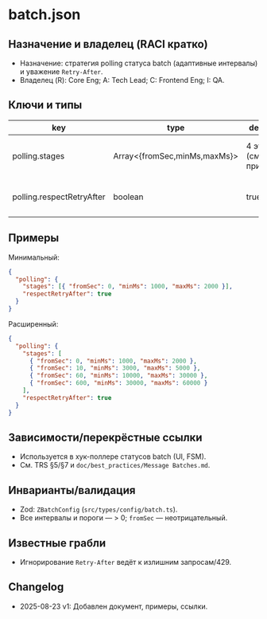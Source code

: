 # batch.json

## Назначение и владелец (RACI кратко)

- Назначение: стратегия polling статуса batch (адаптивные интервалы) и уважение `Retry-After`.
- Владелец (R): Core Eng; A: Tech Lead; C: Frontend Eng; I: QA.

## Ключи и типы

| key                       | type                         | default              | required | range/enum | notes                             |
| ------------------------- | ---------------------------- | -------------------- | -------: | ---------- | --------------------------------- |
| polling.stages            | Array<{fromSec,minMs,maxMs}> | 4 этапа (см. пример) |      yes | >0         | Порог времени и интервалы опроса  |
| polling.respectRetryAfter | boolean                      | true                 |      yes | true/false | Учитывать заголовок `Retry-After` |

## Примеры

Минимальный:

```json
{
  "polling": {
    "stages": [{ "fromSec": 0, "minMs": 1000, "maxMs": 2000 }],
    "respectRetryAfter": true
  }
}
```

Расширенный:

```json
{
  "polling": {
    "stages": [
      { "fromSec": 0, "minMs": 1000, "maxMs": 2000 },
      { "fromSec": 10, "minMs": 3000, "maxMs": 5000 },
      { "fromSec": 60, "minMs": 10000, "maxMs": 30000 },
      { "fromSec": 600, "minMs": 30000, "maxMs": 60000 }
    ],
    "respectRetryAfter": true
  }
}
```

## Зависимости/перекрёстные ссылки

- Используется в хук-поллере статусов batch (UI, FSM).
- См. TRS §5/§7 и `doc/best_practices/Message Batches.md`.

## Инварианты/валидация

- Zod: `ZBatchConfig` (`src/types/config/batch.ts`).
- Все интервалы и пороги — > 0; `fromSec` — неотрицательный.

## Известные грабли

- Игнорирование `Retry-After` ведёт к излишним запросам/429.

## Changelog

- 2025-08-23 v1: Добавлен документ, примеры, ссылки.

